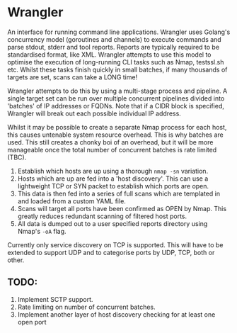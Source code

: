 # Wrangler

An interface for running command line applications. Wrangler uses Golang's concurrency model (goroutines and channels) to execute commands and parse stdout, stderr and tool reports. Reports are typically required to be standardised format, like XML.
Wrangler attempts to use this model to optimise the execution of long-running CLI tasks such as Nmap, testssl.sh etc. Whilst these tasks finish quickly in small batches, if many thousands of targets are set, scans can take a LONG time!

Wrangler attempts to do this by using a multi-stage process and pipeline. A single target set can be run over multiple concurrent pipelines divided into 'batches' of IP addresses or FQDNs. Note that if a CIDR block is specified, Wrangler will break out each possible individual IP address.

Whilst it may be possible to create a separate Nmap process for each host, this causes untenable system resource overhead. This is why batches are used. This still creates a chonky boi of an overhead, but it will be more manageable once the total number of concurrent batches is rate limited (TBC).

1. Establish which hosts are up using a thorough `nmap -sn` variation.
2. Hosts which are up are fed into a 'host discovery'. This can use a lightweight TCP or SYN packet to establish which ports are open. 
3. This data is then fed into a series of full scans which are templated in and loaded from a custom YAML file. 
4. Scans will target all ports have been confirmed as OPEN by Nmap. This greatly reduces redundant scanning of filtered host ports.
5. All data is dumped out to a user specified reports directory using Nmap's `-oA` flag.

Currently only service discovery on TCP is supported. This will have to be extended to support UDP and to categorise ports by UDP, TCP, both or other.


## TODO:

1. Implement SCTP support. 
2. Rate limiting on number of concurrent batches.
3. Implement another layer of host discovery checking for at least one open port
